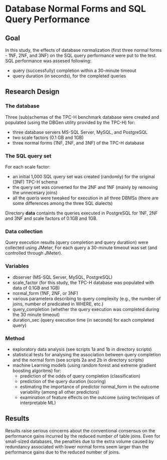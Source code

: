 # Database Normal Forms and SQL Query Performance

## Goal
In this study, the effects of database normalization (first three normal forms - 1NF, 2NF, and 3NF) on the SQL query performance were put to the test.
SQL performance was assesed following:
* query (successfully) completion within a 30-minute timeout
* query duration (in seconds), for the completed queries 


## Research Design

### The database
Three (sub)schemas of the TPC-H benchmark database were created and populated (using the DBGen utility provided by the TPC-H) for:
* three database servers MS-SQL Server, MySQL, and PostgreSQL
* two scale factors (0.1 GB and 1GB)
* three normal forms (1NF, 2NF, and 3NF) of the TPC-H database

### The SQL query set
For each scale factor:
* an initial 1,000 SQL query set was created (randomly) for the original (3NF) TPC-H schema
* the query set was converted for the 2NF and 1NF (mainly by removing the unnecesary joins)
* all the queris were tweaked for execution in all three DBMSs (there are some differences among the three SQL dialects)
  
Directory __data__ containts the queries executed in PostgreSQL for 1NF, 2NF and 3NF and scale factors of 0.1GB and 1GB.

### Data collection
Query execution results (query completion and query duratiion) were collected using JMeter,
For each query a 30-minute timeout was set (and controlled through JMeter).

### Variables
* dbserver (MS-SQL Server, MySQL, PostgreSQL)
* scale_factor (for this study, the TPC-H database was populated with data of 0.1GB and 1GB)
* normal_form (1NF, 2NF, or 3NF)
* various parametera describing to query complexity (e.g., the number of joins, number of predicated in WHERE, etc.)
* query_completion (whether the query execution was completed during the 30 minute timeout)
* duration_sec (query execution time (in seconds) for each completed query)

### Method
* exploratory data analysis (see scripts 1a and 1b in directory scripts)
* statistical tests for analysing the association between query completion and the normal form (see scripts 2a and 2b in directory scripts)
* machine Learning models (using random forest and extreme gradient boosting algoritms) for:
  - prediction of the odds of query completion (classification)
  - prediction of the  query duration (scoring)
  - estimating the importance of predictor normal_form in the outcome variability (among all other predictors)
  - examination of feature effects on the outcome (using techniques of interpretable ML)


## Results
Results raise serious concerns about the conventional consensus on the performance gains incurred by the reduced number of table joins. 
Even for small-sized databases, the penalties due to the extra volume caused by redundancy associated with lower normal forms
seem larger than the performance gains due to the reduced number of joins. 
